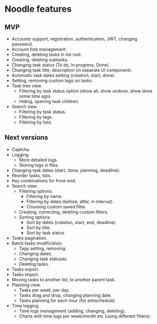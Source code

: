 # Noodle features

## MVP

- Accounts support, registration, authentication, JWT, changing password.
- Account lists management.
- Creating, deleting tasks in list root.
- Creating, deleting subtasks.
- Changing task status (To do, In progress, Done).
- Changing task title, description (in separate UI component).
- Automatic task dates setting (creation, start, done).
- Setting, removing custom tags on tasks.
- Task tree view.
  - Filtering by task status option (show all, show undone, show done some time ago).
  - Hiding, opening task children.
- Search view.
  - Filtering by task status.
  - Filtering by tags.
  - Filtering by lists.


## Next versions

- Captcha.
- Logging.
  - More detailed logs.
  - Storing logs in files.
- Changing task dates (start, done, planning, deadline).
- Reorder tasks, lists.
- Key combinations for front-end.
- Search view.
  - Filtering options.
    - Filtering by name.
    - Filtering by dates (before, after, in interval).
    - Choosing custom saved filter.
  - Creating, correcting, deleting custom filters.
  - Sorting options.
    - Sort by dates (creation, start, end, deadline).
    - Sort by title.
    - Sort by task status.
- Tasks pagination.
- Batch tasks modification.
  - Tags setting, removing.
  - Changing dates.
  - Changing task statuses.
  - Deleting tasks.
- Tasks export.
- Tasks import.
- Moving tasks to another list, to another parent task.
- Planning view.
  - Tasks per week, per day.
  - Tasks drag and drop, changing planning date.
  - Tasks planning for each hour (for antischedule).
- Time logging.
  - Time logs management (adding, changing, deleting).
  - Charts with time logs per week/month etc (using different filters).
